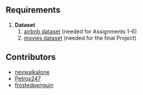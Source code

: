 ## Requirements

1. **Dataset**
   1. [airbnb dataset]() (needed for Αssignments 1-6)
   2. [movies dataset]() (needed for the final Project)


## Contributors
* [nevwalkalone](https://github.com/nevwalkalone)
* [Petros247](https://github.com/Petros247)
* [frostedpenguin](https://github.com/frostedpenguin)
